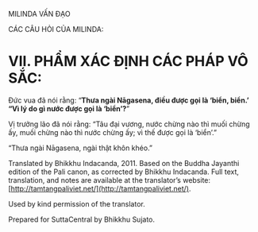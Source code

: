  

MILINDA VẤN ĐẠO

CÁC CÂU HỎI CỦA MILINDA:

# VII. PHẨM XÁC ĐỊNH CÁC PHÁP VÔ SẮC:

Đức vua đã nói rằng: “**Thưa ngài Nāgasena, điều được gọi là ‘biển, biển.’ “Vì lý do gì nước được gọi là ‘biển’?**”

Vị trưởng lão đã nói rằng: “Tâu đại vương, nước chừng nào thì muối chừng ấy, muối chừng nào thì nước chừng ấy; vì thế được gọi là ‘biển’.”

“Thưa ngài Nāgasena, ngài thật khôn khéo.”

Translated by Bhikkhu Indacanda, 2011. Based on the Buddha Jayanthi edition of the Pali canon, as corrected by Bhikkhu Indacanda. Full text, translation, and notes are available at the translator’s website: [http://tamtangpaliviet.net/](http://tamtangpaliviet.net/).

Used by kind permission of the translator.

Prepared for SuttaCentral by Bhikkhu Sujato.